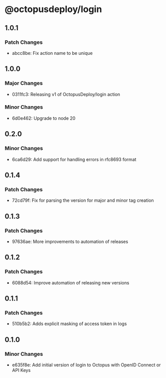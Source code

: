 # @octopusdeploy/login

## 1.0.1

### Patch Changes

-   abcc8be: Fix action name to be unique

## 1.0.0

### Major Changes

-   0311fc3: Releasing v1 of OctopusDeploy/login action

### Minor Changes

-   6d0e462: Upgrade to node 20

## 0.2.0

### Minor Changes

-   6ca6d29: Add support for handling errors in rfc8693 format

## 0.1.4

### Patch Changes

-   72cd79f: Fix for parsing the version for major and minor tag creation

## 0.1.3

### Patch Changes

-   97636ae: More improvements to automation of releases

## 0.1.2

### Patch Changes

-   6088d54: Improve automation of releasing new versions

## 0.1.1

### Patch Changes

-   510b5b2: Adds explicit masking of access token in logs

## 0.1.0

### Minor Changes

-   e635f8e: Add initial version of login to Octopus with OpenID Connect or API Keys
